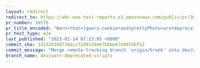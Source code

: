 ```yaml
---
layout: redirect
redirect_to: https://a8c-woo-test-reports.s3.amazonaws.com/public/pr/36576/e2e/index.html
pr_number: 36576
pr_title_encoded: "Warn+that+jquery-cookie+and+prettyPhoto+are+deprecated+scripts"
pr_test_type: e2e
last_published: "2023-02-14 07:23:05 +0000"
commit_sha: 131328348f3ddcc7238119e67b8be6749015bf12
commit_message: "Merge remote-tracking branch 'origin/trunk' into dev/warn-deprecated-…"
branch_name: dev/warn-deprecated-scripts
---
```

